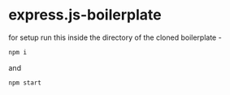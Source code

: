 # express.js-boilerplate
for setup run this inside the directory of the cloned boilerplate - 
```bash
npm i 
```
and
```bash
npm start
```
